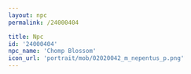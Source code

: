 ```yaml
---
layout: npc
permalink: /24000404

title: Npc
id: '24000404'
npc_name: 'Chomp Blossom'
icon_url: 'portrait/mob/02020042_m_nepentus_p.png'
---
```


